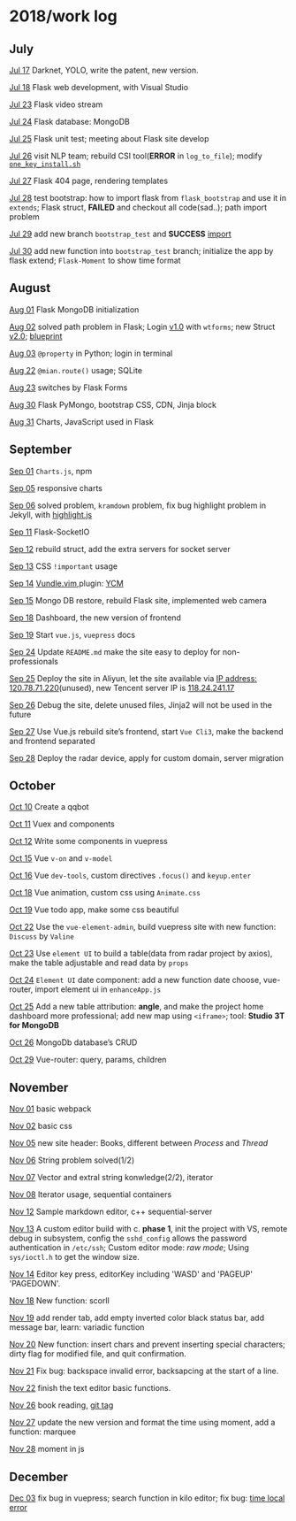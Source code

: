 # 2018/work log

<DateComponent/>


## July

[Jul 17](https://www.weigao.cc/blog/2018/07/19/facerecog.html)  Darknet, YOLO, write the patent, new version.

[Jul 18](https://www.weigao.cc/blog/2018/07/25/flask.html) Flask web development, with Visual Studio

[Jul 23](https://github.com/chenweigao/smarttrack.git)  Flask video stream

[Jul 24](https://www.weigao.cc/blog/2018/07/25/flask.html)  Flask database: MongoDB

[Jul 25]()  Flask unit test; meeting about Flask site develop

[Jul 26](https://www.weigao.cc/blog/2017/11/13/csitool.html) visit NLP team; rebuild CSI tool(**ERROR** in `log_to_file`); modify [`one_key_install.sh`](https://www.weigao.cc/blog/2018/03/31/shell#4-sed)

[Jul 27](https://www.weigao.cc/blog/2018/07/25/flask.html#rendering-templates) Flask 404 page, rendering templates

[Jul 28]() test bootstrap: how to import flask from `flask_bootstrap` and use it in `extends`; Flask struct, **FAILED** and checkout all code(sad..); path import problem

[Jul 29](https://www.weigao.cc/blog/2018/07/25/flask.html#flask_bootstrap) add new branch `bootstrap_test` and **SUCCESS** [import](https://www.weigao.cc/blog/2018/07/25/flask.html#flask_bootstrap)

[Jul 30](https://www.weigao.cc/blog/2018/07/25/flask.html#flask_bootstrap) add new function into `bootstrap_test` branch; initialize the app by flask extend; `Flask-Moment` to show time format



## August

[Aug  01]() Flask MongoDB initialization

[Aug  02](https://www.weigao.cc/blog/2018/07/25/flask.html#blueprint) solved path problem in Flask; Login [v1.0](#) with `wtforms`; new Struct  [v2.0](#); [blueprint](https://www.weigao.cc/blog/2018/07/25/flask.html#blueprint)

[Aug  03]() `@property` in Python; login in terminal

[Aug 22](http://www.runoob.com/sqlite/sqlite-tutorial.html) `@mian.route()` usage; SQLite

[Aug 23]() switches by Flask Forms

[Aug 30]() Flask PyMongo, bootstrap CSS, CDN, Jinja block

[Aug 31](https://www.weigao.cc/blog/2018/08/31/charts.html) Charts, JavaScript used in Flask



## September

[Sep 01]() `Charts.js`, npm

[Sep 05]() responsive charts

[Sep 06]() solved problem, `kramdown` problem, fix bug highlight problem in Jekyll, with [highlight.js](https://highlightjs.org/)

[Sep 11](https://flask-socketio.readthedocs.io/en/latest/) Flask-SocketIO

[Sep 12]() rebuild struct, add the extra servers for socket server

[Sep 13]() CSS `!important` usage

[Sep 14]() [Vundle.vim](https://github.com/VundleVim/Vundle.vim),plugin: [YCM](https://github.com/Valloric/YouCompleteMe)

[Sep 15]() Mongo DB restore, rebuild Flask site, implemented web camera

[Sep 18]() Dashboard, the new version of frontend

[Sep 19]() Start `vue.js`, `vuepress` docs

[Sep 24]() Update `README.md` make the site easy to deploy for non-professionals

[Sep 25]() Deploy the site in Aliyun, let the site available via [IP address: 120.78.71.220](120.78.71.220)(unused), new Tencent server IP is [118.24.241.17](118.24.241.17)

[Sep 26]() Debug the site, delete unused files, Jinja2 will not be used in the future

[Sep 27]() Use Vue.js rebuild site’s frontend, start `Vue Cli3`, make the backend and frontend separated

[Sep 28]() Deploy the radar device, apply for custom domain, server migration


## October

[Oct 10]() Create a qqbot

[Oct 11]() Vuex and components

[Oct 12]() Write some components in vuepress

[Oct 15]() Vue `v-on` and `v-model`

[Oct 16]() Vue `dev-tools`, custom directives `.focus()` and `keyup.enter`

[Oct 18]() Vue animation, custom css using `Animate.css`

[Oct 19]() Vue todo app, make some css beautiful

[Oct 22]() Use the `vue-element-admin`, build vuepress site with new function: `Discuss` by `Valine`

[Oct 23]() Use `element UI` to build a table(data from radar project by axios), make the table adjustable and read data by `props`

[Oct 24]() `Element UI` date component: add a new function date choose, vue-router, import element ui in `enhanceApp.js`

[Oct 25]() Add a new table attribution: **angle**, and make the project home dashboard more professional; add new map using `<iframe>`; tool: **Studio 3T for MongoDB**

[Oct 26]() MongoDb database’s CRUD

[Oct 29]() Vue-router: query, params, children

## November

[Nov 01]() basic webpack

[Nov 02]() basic css

[Nov 05](https://docs.microsoft.com/en-us/windows/desktop/procthread/creating-processes) new site header: Books, different between *Process* and *Thread*

[Nov 06]() String problem solved(1/2)

[Nov 07]() Vector and extral string konwledge(2/2), iterator

[Nov 08]() Iterator usage, sequential containers

[Nov 12](https://github.com/eliben/code-for-blog/blob/master/2017/async-socket-server/sequential-server.c) Sample markdown editor, c++ sequential-server

[Nov 13](https://github.com/chenweigao/LinuxConsoleApp/blob/master/ConsoleApplication4/kilo.c) A custom editor build with c. **phase 1**, init the project with VS, remote debug in subsystem, config the `sshd_config` allows the password authentication in `/etc/ssh`; Custom editor mode: *raw mode*; Using `sys/ioctl.h` to get the window size.

[Nov 14](https://github.com/snaptoken/kilo-src/blob/home-end-simple/kilo.c) Editor key press, editorKey including 'WASD' and 'PAGEUP' 'PAGEDOWN'.

[Nov 18]() New function: scorll

[Nov 19](https://github.com/chenweigao/LinuxConsoleApp/commit/70f8034c0da2ca60dbc5748281dac9638d0a0c93) add render tab, add empty inverted color black status bar, add message bar, learn: variadic function

[Nov 20]() New function: insert chars and prevent inserting special characters; dirty flag for modified file, and quit confirmation.

[Nov 21]() Fix bug: backspace invalid error, backsapcing at the start of a line.

[Nov 22]() finish the text editor basic functions.

[Nov 26]() book reading, [git tag](https://www.weigao.cc/blog/tool/git.html#tag)

[Nov 27]() update the new version and format the time using moment, add a function: marquee

[Nov 28]() moment in js

## December

[Dec 03]() fix bug in vuepress; search function in kilo editor; fix bug: [time local error](https://stackoverflow.com/questions/17493309/how-do-i-change-the-language-of-moment-js)